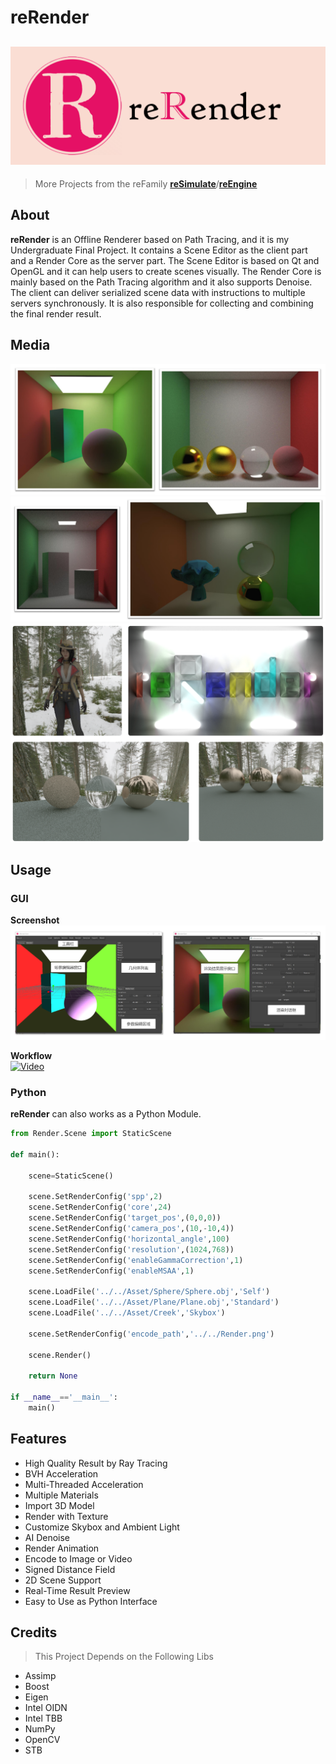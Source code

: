# reRender
![reRender](readMe/reRender.png)
---

> More Projects from the reFamily [**reSimulate**](https://github.com/GZhonghui/reSimulate)/[**reEngine**](https://github.com/GZhonghui/reEngine)

## About
**reRender** is an Offline Renderer based on Path Tracing, and it is my Undergraduate Final Project. It contains a Scene Editor as the client part and a Render Core as the server part. The Scene Editor is based on Qt and OpenGL and it can help users to create scenes visually. The Render Core is mainly based on the Path Tracing algorithm and it also supports Denoise. The client can deliver serialized scene data with instructions to multiple servers synchronously. It is also responsible for collecting and combining the final render result.

## Media
![Box](readMe/Box_01.png)
![Box](readMe/Box_02.png)
![Combain](readMe/Combain.png)

## Usage
### GUI
**Screenshot**  
![GUI](readMe/GUI.png)

**Workflow**  
[![Video](https://img.youtube.com/vi/oG1NbnHYsMA/0.jpg)](https://www.youtube.com/watch?v=oG1NbnHYsMA)

### Python
**reRender** can also works as a Python Module.
```python
from Render.Scene import StaticScene

def main():
    
    scene=StaticScene()

    scene.SetRenderConfig('spp',2)
    scene.SetRenderConfig('core',24)
    scene.SetRenderConfig('target_pos',(0,0,0))
    scene.SetRenderConfig('camera_pos',(10,-10,4))
    scene.SetRenderConfig('horizontal_angle',100)
    scene.SetRenderConfig('resolution',(1024,768))
    scene.SetRenderConfig('enableGammaCorrection',1)
    scene.SetRenderConfig('enableMSAA',1)

    scene.LoadFile('../../Asset/Sphere/Sphere.obj','Self')
    scene.LoadFile('../../Asset/Plane/Plane.obj','Standard')
    scene.LoadFile('../../Asset/Creek','Skybox')

    scene.SetRenderConfig('encode_path','../../Render.png')

    scene.Render()

    return None

if __name__=='__main__':
    main()
```

## Features
- High Quality Result by Ray Tracing
- BVH Acceleration
- Multi-Threaded Acceleration
- Multiple Materials
- Import 3D Model
- Render with Texture
- Customize Skybox and Ambient Light
- AI Denoise
- Render Animation
- Encode to Image or Video
- Signed Distance Field
- 2D Scene Support
- Real-Time Result Preview
- Easy to Use as Python Interface

## Credits
> This Project Depends on the Following Libs
* Assimp
* Boost
* Eigen
* Intel OIDN
* Intel TBB
* NumPy
* OpenCV
* STB
